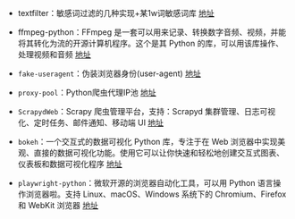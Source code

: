 - textfilter：敏感词过滤的几种实现+某1w词敏感词库 [地址](https://github.com/observerss/textfilter)
- ffmpeg-python：FFmpeg 是一套可以用来记录、转换数字音频、视频，并能将其转化为流的开源计算机程序。这个是其 Python 的库，可以用该库操作、处理视频和音频 [地址](https://github.com/kkroening/ffmpeg-python)



- `fake-useragent`：伪装浏览器身份(user-agent) [地址](https://github.com/hellysmile/fake-useragent)

- `proxy-pool`：Python爬虫代理IP池 [地址](https://github.com/jhao104/proxy_pool)

- `ScrapydWeb`：Scrapy 爬虫管理平台，支持：Scrapyd 集群管理、日志可视化、定时任务、邮件通知、移动端 UI [地址](https://github.com/my8100/scrapydweb)

- `bokeh`：一个交互式的数据可视化 Python 库，专注于在 Web 浏览器中实现美观、直接的数据可视化功能。使用它可以让你快速和轻松地创建交互式图表、仪表板和数据可视化程序 [地址](https://github.com/bokeh/bokeh)

- `playwright-python`：微软开源的浏览器自动化工具，可以用 Python 语言操作浏览器啦。支持 Linux、macOS、Windows 系统下的 Chromium、Firefox 和 WebKit 浏览器 [地址](https://github.com/microsoft/playwright-python)
